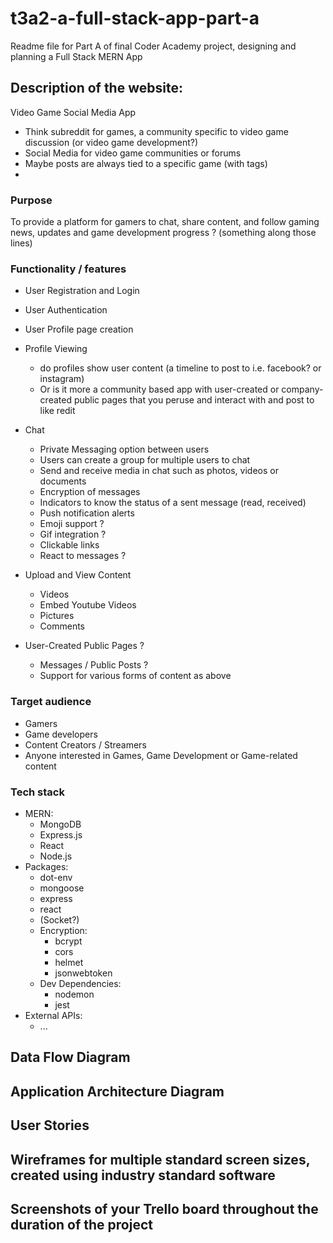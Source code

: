 # t3a2-a-full-stack-app-part-a
Readme file for Part A of final Coder Academy project, designing and planning a Full Stack MERN App


## Description of the website:

Video Game Social Media App
- Think subreddit for games, a community specific to video game discussion (or video game development?)
- Social Media for video game communities or forums
- Maybe posts are always tied to a specific game (with tags) 
- 

### Purpose
To provide a platform for gamers to chat, share content, and follow gaming news, updates and game development progress ? (something along those lines)


### Functionality / features

- User Registration and Login
- User Authentication
- User Profile page creation

- Profile Viewing
  - do profiles show user content (a timeline to post to i.e. facebook? or instagram)
  - Or is it more a community based app with user-created or company-created public pages that you peruse and interact with and post to like redit

- Chat
  - Private Messaging option between users
  - Users can create a group for multiple users to chat
  - Send and receive media in chat such as photos, videos or documents
  - Encryption of messages
  - Indicators to know the status of a sent message (read, received)
  - Push notification alerts
  - Emoji support ?
  - Gif integration ?
  - Clickable links
  - React to messages ?

- Upload and View Content
  - Videos
  - Embed Youtube Videos
  - Pictures
  - Comments

- User-Created Public Pages ?
  - Messages / Public Posts ?
  - Support for various forms of content as above

### Target audience
- Gamers
- Game developers
- Content Creators / Streamers
- Anyone interested in Games, Game Development or Game-related content

### Tech stack
- MERN:
  - MongoDB
  - Express.js
  - React
  - Node.js
- Packages:
  - dot-env
  - mongoose
  - express
  - react
  - (Socket?)
  - Encryption:
    - bcrypt
    - cors
    - helmet
    - jsonwebtoken
  - Dev Dependencies:
    - nodemon
    - jest
- External APIs:
  - ...


## Data Flow Diagram


## Application Architecture Diagram


## User Stories


## Wireframes for multiple standard screen sizes, created using industry standard software


## Screenshots of your Trello board throughout the duration of the project

